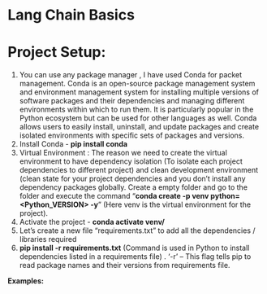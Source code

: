 # Lang Chain Basics

Project Setup:
===============
1. You can use any package manager , I have used Conda for packet management. 	Conda is an open-source package management system and environment management system for installing multiple versions of software packages and their dependencies and managing different environments within which to run them. It is particularly popular in the Python ecosystem but can be used for other languages as well. Conda allows users to easily install, uninstall, and update packages and create isolated environments with specific sets of packages and versions.
2. Install Conda - **pip install conda**
3. Virtual Environment : The reason we need to create the virtual environment to have dependency isolation (To isolate each project dependencies to different project) and clean development environment (clean state for your project dependencies and you don’t install any dependency packages globally.
Create a empty folder and go to the folder and execute the command “**conda create -p venv python=<Python_VERSION> -y**” (Here venv is the virtual environment for the project).
4. Activate the project - **conda activate venv/**
5. Let’s create a new file “requirements.txt” to add all the dependencies / libraries required
6. **pip install -r requirements.txt**  (Command is used in Python to install dependencies listed in a requirements file) . ‘-r’ – This flag tells pip to read package names and their versions from requirements file.

**Examples:**
